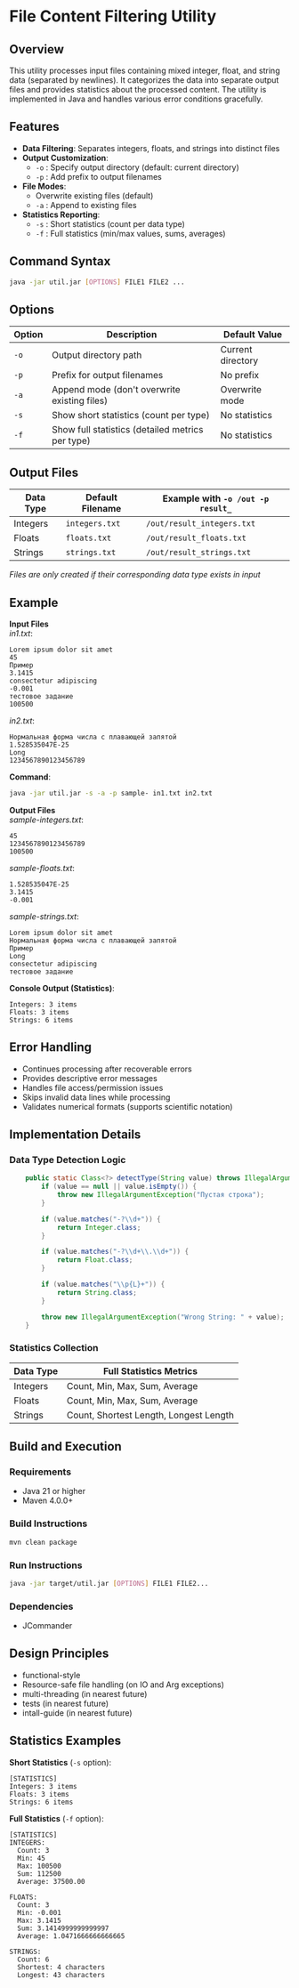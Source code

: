 # File Content Filtering Utility

## Overview
This utility processes input files containing mixed integer, float, and string data (separated by newlines). It categorizes the data into separate output files and provides statistics about the processed content. The utility is implemented in Java and handles various error conditions gracefully.

## Features
- **Data Filtering**: Separates integers, floats, and strings into distinct files
- **Output Customization**:
  - `-o` : Specify output directory (default: current directory)
  - `-p` : Add prefix to output filenames
- **File Modes**:
  - Overwrite existing files (default)
  - `-a` : Append to existing files
- **Statistics Reporting**:
  - `-s` : Short statistics (count per data type)
  - `-f` : Full statistics (min/max values, sums, averages)

## Command Syntax
```bash
java -jar util.jar [OPTIONS] FILE1 FILE2 ...
```

## Options
| Option | Description                                      | Default Value       |
|--------|--------------------------------------------------|---------------------|
| `-o`   | Output directory path                            | Current directory   |
| `-p`   | Prefix for output filenames                      | No prefix           |
| `-a`   | Append mode (don't overwrite existing files)     | Overwrite mode      |
| `-s`   | Show short statistics (count per type)           | No statistics       |
| `-f`   | Show full statistics (detailed metrics per type) | No statistics       |

## Output Files
| Data Type | Default Filename    | Example with `-o /out -p result_` |
|-----------|---------------------|-----------------------------------|
| Integers  | `integers.txt`      | `/out/result_integers.txt`        |
| Floats    | `floats.txt`        | `/out/result_floats.txt`          |
| Strings   | `strings.txt`       | `/out/result_strings.txt`         |

*Files are only created if their corresponding data type exists in input*

## Example

**Input Files**  
*in1.txt*:
```
Lorem ipsum dolor sit amet
45
Пример
3.1415
consectetur adipiscing
-0.001
тестовое задание
100500
```

*in2.txt*:
```
Нормальная форма числа с плавающей запятой
1.528535047E-25
Long
1234567890123456789
```

**Command**:
```bash
java -jar util.jar -s -a -p sample- in1.txt in2.txt
```

**Output Files**  
*sample-integers.txt*:
```
45
1234567890123456789
100500
```

*sample-floats.txt*:
```
1.528535047E-25
3.1415
-0.001
```

*sample-strings.txt*:
```
Lorem ipsum dolor sit amet
Нормальная форма числа с плавающей запятой
Пример
Long
consectetur adipiscing
тестовое задание
```

**Console Output (Statistics)**:
```
Integers: 3 items
Floats: 3 items
Strings: 6 items
```

## Error Handling
- Continues processing after recoverable errors
- Provides descriptive error messages
- Handles file access/permission issues
- Skips invalid data lines while processing
- Validates numerical formats (supports scientific notation)

## Implementation Details

### Data Type Detection Logic
```java
    public static Class<?> detectType(String value) throws IllegalArgumentException{
        if (value == null || value.isEmpty()) {
            throw new IllegalArgumentException("Пустая строка");
        }

        if (value.matches("-?\\d+")) {
            return Integer.class;
        }

        if (value.matches("-?\\d+\\.\\d+")) {
            return Float.class;
        }

        if (value.matches("\\p{L}+")) {
            return String.class;
        }

        throw new IllegalArgumentException("Wrong String: " + value);
    }
```

### Statistics Collection
| Data Type | Full Statistics Metrics          |
|-----------|----------------------------------|
| Integers  | Count, Min, Max, Sum, Average    |
| Floats    | Count, Min, Max, Sum, Average    |
| Strings   | Count, Shortest Length, Longest Length |

## Build and Execution

### Requirements
- Java 21 or higher
- Maven 4.0.0+

### Build Instructions
```bash
mvn clean package
```

### Run Instructions
```bash
java -jar target/util.jar [OPTIONS] FILE1 FILE2...
```

### Dependencies
- JCommander

## Design Principles
- functional-style
- Resource-safe file handling (on IO and Arg exceptions)
- multi-threading (in nearest future)
- tests (in nearest future)
- intall-guide (in nearest future)

## Statistics Examples

**Short Statistics** (`-s` option):
```
[STATISTICS]
Integers: 3 items
Floats: 3 items
Strings: 6 items
```

**Full Statistics** (`-f` option):
```
[STATISTICS]
INTEGERS:
  Count: 3
  Min: 45
  Max: 100500
  Sum: 112500
  Average: 37500.00

FLOATS:
  Count: 3
  Min: -0.001
  Max: 3.1415
  Sum: 3.1414999999999997
  Average: 1.0471666666666665

STRINGS:
  Count: 6
  Shortest: 4 characters
  Longest: 43 characters
```
